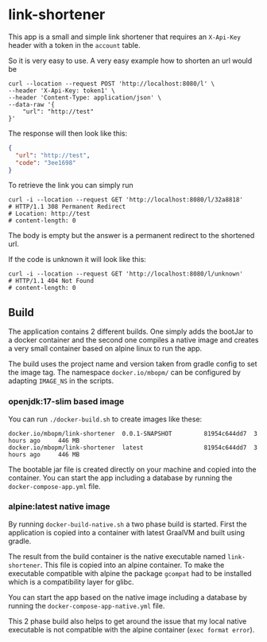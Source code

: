 # link-shortener

This app is a small and simple link shortener that requires an `X-Api-Key` header with a token in the `account` table.

So it is very easy to use. A very easy example how to shorten an url would be

```shell
curl --location --request POST 'http://localhost:8080/l' \
--header 'X-Api-Key: token1' \
--header 'Content-Type: application/json' \
--data-raw '{
    "url": "http://test"
}'
```

The response will then look like this:

```json
{
  "url": "http://test",
  "code": "3ee1698"
}
```

To retrieve the link you can simply run

```shell
curl -i --location --request GET 'http://localhost:8080/l/32a8818'
# HTTP/1.1 308 Permanent Redirect
# Location: http://test
# content-length: 0
```

The body is empty but the answer is a permanent redirect to the shortened url.

If the code is unknown it will look like this:

```shell
curl -i --location --request GET 'http://localhost:8080/l/unknown'
# HTTP/1.1 404 Not Found
# content-length: 0
```

## Build

The application contains 2 different builds. One simply adds the bootJar to a docker container and the second one
compiles a native image and creates a very small container based on alpine linux to run the app.

The build uses the project name and version taken from gradle config to set the image tag. The
namespace `docker.io/mbopm/` can be configured by adapting `IMAGE_NS` in the scripts.

### openjdk:17-slim based image

You can run `./docker-build.sh` to create images like these:

```text
docker.io/mbopm/link-shortener  0.0.1-SNAPSHOT         81954c644dd7  3 hours ago     446 MB
docker.io/mbopm/link-shortener  latest                 81954c644dd7  3 hours ago     446 MB
```

The bootable jar file is created directly on your machine and copied into the container. You can start the app including
a database by running the `docker-compose-app.yml` file.

### alpine:latest native image

By running `docker-build-native.sh` a two phase build is started. First the application is copied into a container
with latest GraalVM and built using gradle.

The result from the build container is the native executable named `link-shortener`. This file is copied into an alpine
container. To make the executable compatible with alpine the package `gcompat` had to be installed which is a
compatibility layer for glibc.

You can start the app based on the native image including a database by running the `docker-compose-app-native.yml`
file.

This 2 phase build also helps to get around the issue that my local native executable is not compatible with the alpine
container (`exec format error`).